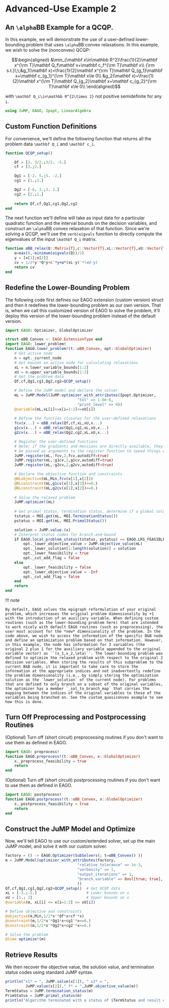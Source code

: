 # Advanced-Use Example 2

## An ``\alpha``BB Example for a QCQP.

In this example, we will demonstrate the use of a user-defined lower-bounding problem that uses ``\alpha``BB convex relaxations. In this example, we wish to solve the (nonconvex) QCQP:

```math
\begin{aligned}
&\min_{\mathbf x\in\mathbb R^2}\frac{1}{2}\mathbf x^{\rm T}\mathbf Q_f\mathbf x+\mathbf c_f^{\rm T}\mathbf x\\
{\rm s.t.}\;\;&g_1(\mathbf x)=\frac{1}{2}\mathbf x^{\rm T}\mathbf Q_{g_1}\mathbf x+\mathbf c_{g_1}^{\rm T}\mathbf x\le 0\\
&g_2(\mathbf x)=\frac{1}{2}\mathbf x^{\rm T}\mathbf Q_{g_2}\mathbf x+\mathbf c_{g_2}^{\rm T}\mathbf x\le 0\\
\end{aligned}
```

with ``\mathbf Q_i\in\mathbb R^{2\times 2}`` not positive semidefinite for any ``i``.

```julia
using JuMP, EAGO, Ipopt, LinearAlgebra
```

## Custom Function Definitions

For convenience, we'll define the following function that returns all the problem data ``\mathbf Q_i`` and ``\mathbf c_i``.

```julia
function QCQP_setup()

    Qf = [3. 3/2.;3/2. -5.]
    cf = [3.;2.]

    Qg1 = [-2. 5.;5. -2.]
    cg1 = [1.;3.]

    Qg2 = [-6. 3.;3. 2.]
    cg2 = [2.;1.]
    
    return Qf,cf,Qg1,cg1,Qg2,cg2
end
```

The next function we'll define will take as input data for a particular quadratic function and the interval bounds on the decision variables, and construct an ``\alpha``BB convex relaxation of that function. Since we're solving a QCQP, we'll use the `verb|eigvals` function to directly compute the eigenvalues of the input ``\mathbf Q_i`` matrix.

```julia
function αBB_relax(Q::Matrix{T},c::Vector{T},xL::Vector{T},xU::Vector{T},x::Real...) where {T<:Float64}
    α=max(0,-minimum(eigvals(Q))/2)
    y = [x[1];x[2]]
    cv = 1/2*y'*Q*y+c'*y+α*(xL-y)'*(xU-y)
    return cv
end
```

## Redefine the Lower-Bounding Problem

The following code first defines our EAGO extension (custom version) struct and then it redefines the lower-bounding problem as our own version. That is, when we call this customized version of EAGO to solve the problem, it'll deploy this version of the lower-bounding problem instead of the default version.  

```julia
import EAGO: Optimizer, GlobalOptimizer

struct αBB_Convex <: EAGO.ExtensionType end
import EAGO: lower_problem!
function EAGO.lower_problem!(t::αBB_Convex, opt::GlobalOptimizer)
    # Get active node
    n = opt._current_node
    # Get bounds on active node for calculating relaxations
    xL = n.lower_variable_bounds[1:2]
    xU = n.upper_variable_bounds[1:2]
    # Get the problem data
    Qf,cf,Qg1,cg1,Qg2,cg2=QCQP_setup()

    # Define the JuMP model and declare the solver
    mL = JuMP.Model(JuMP.optimizer_with_attributes(Ipopt.Optimizer,
                                "tol" => 1.0e-6,
                                "print_level" => 0))
    @variable(mL,xL[i]<=x[i=1:2]<=xU[i])
    
    # Define the function closures for the user-defined relaxations
    fcv(x...) = αBB_relax(Qf,cf,xL,xU,x...)
    g1cv(x...) = αBB_relax(Qg1,cg1,xL,xU,x...)
    g2cv(x...) = αBB_relax(Qg2,cg2,xL,xU,x...)

    # Register the user-defined functions
    # Note: if the gradients and Hessians are directly available, they could
    # be passed as arguments to the register function to speed things up.
    JuMP.register(mL,:fcv,2,fcv,autodiff=true)
    JuMP.register(mL,:g1cv,2,g1cv,autodiff=true)
    JuMP.register(mL,:g2cv,2,g2cv,autodiff=true)

    # Declare the objective function and constraints
    @NLobjective(mL,Min,fcv(x[1],x[2]))
    @NLconstraint(mL,g1cv(x[1],x[2])<=0.)
    @NLconstraint(mL,g2cv(x[1],x[2])<=0.)
    
    # Solve the relaxed problem
    JuMP.optimize!(mL)
    
    # Get primal status, termination status, determine if a global solution was obtained
    tstatus = MOI.get(mL, MOI.TerminationStatus())
    pstatus = MOI.get(mL, MOI.PrimalStatus())

    solution = JuMP.value.(x)
    # Interpret status codes for branch-and-bound
    if EAGO.local_problem_status(tstatus, pstatus) == EAGO.LRS_FEASIBLE
        opt._lower_objective_value = JuMP.objective_value(mL) 
        opt._lower_solution[1:length(solution)] = solution
        opt._lower_feasibility = true
        opt._cut_add_flag = false
    else
        opt._lower_feasibility = false
        opt._lower_objective_value = -Inf
        opt._cut_add_flag = false
    end
    return
end
```

!!! note 

    By default, EAGO solves the epigraph reformulation of your original problem, which increases the original problem dimensionality by +1 with the introduction of an auxiliary variable. When defining custom routines (such as the lower-bounding problem here) that are intended to work nicely with default EAGO routines (such as preprocessing), the user must account for the *new* dimensionality of the problem. In the code above, we wish to access the information of the specific B&B node and define an optimization problem based on that information. However, in this example, the node has information for 3 variables (the original 2 plus 1 for the auxiliary variable appended to the original variable vector) as ``(x_1,x_2,\eta)``. The lower-bounding problem was defined to optimize the relaxed problem with respect to the original 2 decision variables. When storing the results of this subproblem to the current B&B node, it is important to take care to store the information at the appropriate indices and not inadvertently redefine the problem dimensionality (i.e., by simply storing the optimization solution as the `lower_solution` of the current node). For problems that are defined to only branch on a subset of the original variables, the optimizer has a member `_sol_to_branch_map` that carries the mapping between the indices of the original variables to those of the variables being branched on. See the custom_quasiconvex example to see how this is done.


## Turn Off Preprocessing and Postprocessing Routines

(Optional) Turn off (short circuit) preprocessing routines if you don't want to use them as defined in EAGO. 

```julia
import EAGO: preprocess!
function EAGO.preprocess!(t::αBB_Convex, x::GlobalOptimizer)
    x._preprocess_feasibility = true
    return
end
```

(Optional) Turn off (short circuit) postprocessing routines if you don't want to use them as defined in EAGO. 

```julia
import EAGO: postprocess!
function EAGO.postprocess!(t::αBB_Convex, x::GlobalOptimizer)
    x._postprocess_feasibility = true
    return
end
```

## Construct the JuMP Model and Optimize

Now, we'll tell EAGO to use our custom/extended solver, set up the main JuMP model, and solve it with our custom solver. 

```julia
factory = () -> EAGO.Optimizer(SubSolvers(; t=αBB_Convex() ))
m = JuMP.Model(optimizer_with_attributes(factory,
                                "relative_tolerance" => 1e-3,
                                "verbosity" => 1,
                                "output_iterations" => 1, 
                                "branch_variable" => Bool[true; true],
                                ))
Qf,cf,Qg1,cg1,Qg2,cg2=QCQP_setup()  # Get QCQP data
xL = [-3.;-5.]                      # Lower bounds on x
xU = [1.; 2]                        # Upper bounds on x
@variable(m, xL[i] <= x[i=1:2] <= xU[i])

# Define objective and constraints
@objective(m,Min,1/2*x'*Qf*x+cf'*x)
@constraint(m,1/2*x'*Qg1*x+cg1'*x<=0.)
@constraint(m,1/2*x'*Qg2*x+cg2'*x<=0.)

# Solve the problem
@time optimize!(m)
```

## Retrieve Results

We then recover the objective value, the solution value, and termination status codes using standard JuMP syntax.

```julia
println("x1* = ", JuMP.value(x[1]), " x2* = ",
         JuMP.value(x[2])," f* = ",JuMP.objective_value(m))
TermStatus = JuMP.termination_status(m)
PrimStatus = JuMP.primal_status(m)
println("Algorithm terminated with a status of $TermStatus and result code of $PrimStatus")
```